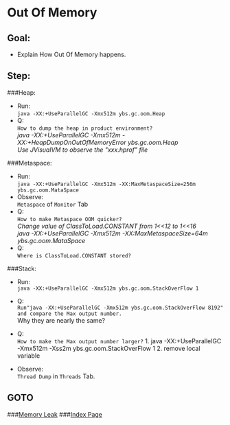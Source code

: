 Out Of Memory
==
Goal:
--
* Explain How Out Of Memory happens.


Step:
--
###Heap:
* Run:  
	`java -XX:+UseParallelGC -Xmx512m ybs.gc.oom.Heap`
* Q:  
	`How to dump the heap in product environment?`  
	*java -XX:+UseParallelGC -Xmx512m -XX:+HeapDumpOnOutOfMemoryError ybs.gc.oom.Heap  
	Use JVisualVM to observe the "xxx.hprof" file*

###Metaspace:
* Run:  
	`java -XX:+UseParallelGC -Xmx512m -XX:MaxMetaspaceSize=256m ybs.gc.oom.MataSpace`
* Observe:  
	`Metaspace` of `Monitor` Tab
* Q:  
	`How to make Metaspace OOM quicker?`  
	*Change value of ClassToLoad.CONSTANT from 1<<12 to 1<<16  
	java -XX:+UseParallelGC -Xmx512m -XX:MaxMetaspaceSize=64m ybs.gc.oom.MataSpace*
* Q:  
	`Where is ClassToLoad.CONSTANT stored?`

###Stack:
* Run:  
	`java -XX:+UseParallelGC -Xmx512m ybs.gc.oom.StackOverFlow 1`

* Q:  
	`Run"java -XX:+UseParallelGC -Xmx512m ybs.gc.oom.StackOverFlow 8192" and compare the Max output number.`  
		Why they are nearly the same?
* Q:  
	`How to make the Max output number larger?`
		1. java -XX:+UseParallelGC -Xmx512m -Xss2m ybs.gc.oom.StackOverFlow 1
		2. remove local variable
* Observe:  
	`Thread Dump` in `Threads` Tab.


GOTO
--
###[Memory Leak](../memoryLeak/README.md)
###[Index Page](../../../../../../README.md)
